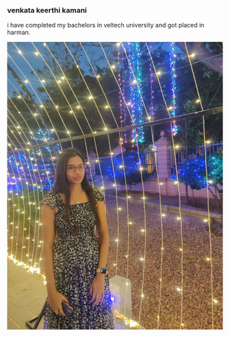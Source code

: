 ### venkata keerthi kamani

i have completed my bachelors in veltech university and got placed in harman.

![keerthi image](keerthi.jpg)